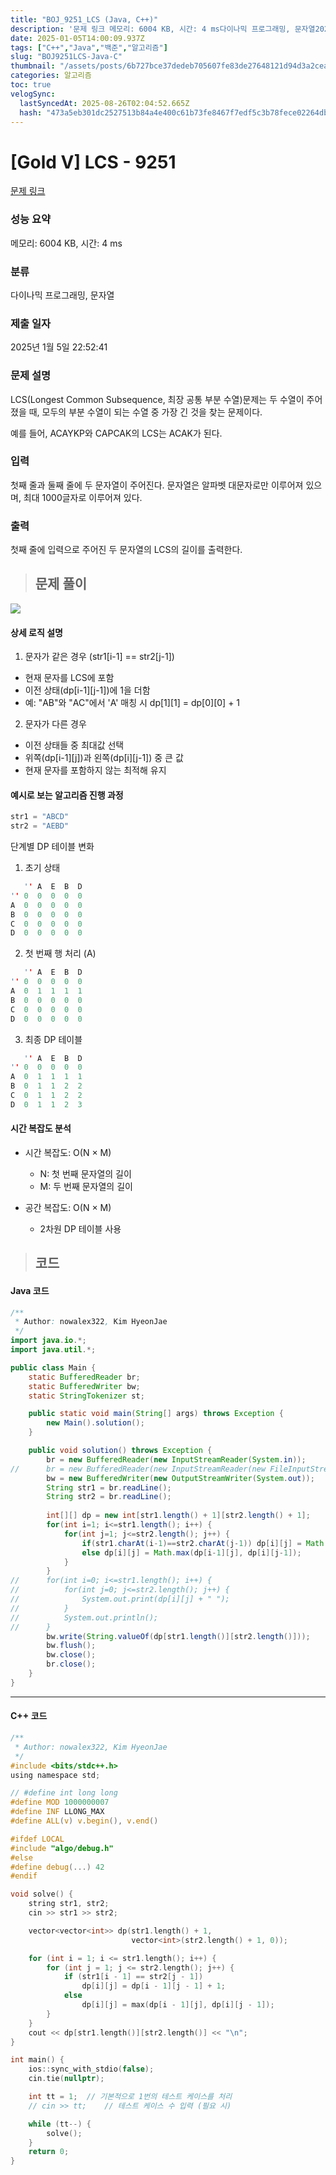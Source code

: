 ```yaml
---
title: "BOJ_9251_LCS (Java, C++)"
description: '문제 링크 메모리: 6004 KB, 시간: 4 ms다이나믹 프로그래밍, 문자열2025년 1월 5일 22:52:41문자가 같은 경우 (str1i-1 == str2j-1)현재 문자를 LCS에 포함이전 상태(dpi-1)에 1을 더함예: "AB"와 "AC"에서 'A' 매칭 시'
date: 2025-01-05T14:00:09.937Z
tags: ["C++","Java","백준","알고리즘"]
slug: "BOJ9251LCS-Java-C"
thumbnail: "/assets/posts/6b727bce37dedeb705607fe83de27648121d94d3a2ceaa16ec52ca6159305250.png"
categories: 알고리즘
toc: true
velogSync:
  lastSyncedAt: 2025-08-26T02:04:52.665Z
  hash: "473a5eb301dc2527513b84a4e400c61b73fe8467f7edf5c3b78fece02264dbec"
---
```


# [Gold V] LCS - 9251 

[문제 링크](https://www.acmicpc.net/problem/9251) 

### 성능 요약

메모리: 6004 KB, 시간: 4 ms

### 분류

다이나믹 프로그래밍, 문자열

### 제출 일자

2025년 1월 5일 22:52:41

### 문제 설명

<p>LCS(Longest Common Subsequence, 최장 공통 부분 수열)문제는 두 수열이 주어졌을 때, 모두의 부분 수열이 되는 수열 중 가장 긴 것을 찾는 문제이다.</p>

<p>예를 들어, ACAYKP와 CAPCAK의 LCS는 ACAK가 된다.</p>

### 입력 

 <p>첫째 줄과 둘째 줄에 두 문자열이 주어진다. 문자열은 알파벳 대문자로만 이루어져 있으며, 최대 1000글자로 이루어져 있다.</p>

### 출력 

 <p>첫째 줄에 입력으로 주어진 두 문자열의 LCS의 길이를 출력한다.</p>

> ## 문제 풀이

![](/assets/posts/6b727bce37dedeb705607fe83de27648121d94d3a2ceaa16ec52ca6159305250.png)

#### 상세 로직 설명

1. 문자가 같은 경우 (str1[i-1] == str2[j-1])

- 현재 문자를 LCS에 포함
- 이전 상태(dp[i-1][j-1])에 1을 더함
- 예: "AB"와 "AC"에서 'A' 매칭 시 dp[1][1] = dp[0][0] + 1

2. 문자가 다른 경우

- 이전 상태들 중 최대값 선택
- 위쪽(dp[i-1][j])과 왼쪽(dp[i][j-1]) 중 큰 값
- 현재 문자를 포함하지 않는 최적해 유지

#### 예시로 보는 알고리즘 진행 과정
```c
str1 = "ABCD"
str2 = "AEBD"
```
단계별 DP 테이블 변화

1. 초기 상태
```c
   '' A  E  B  D
'' 0  0  0  0  0
A  0  0  0  0  0
B  0  0  0  0  0
C  0  0  0  0  0
D  0  0  0  0  0
```

2. 첫 번째 행 처리 (A)
```c
   '' A  E  B  D
'' 0  0  0  0  0
A  0  1  1  1  1
B  0  0  0  0  0
C  0  0  0  0  0
D  0  0  0  0  0
```

3. 최종 DP 테이블
```c
   '' A  E  B  D
'' 0  0  0  0  0
A  0  1  1  1  1
B  0  1  1  2  2
C  0  1  1  2  2
D  0  1  1  2  3
```

#### 시간 복잡도 분석

- 시간 복잡도: O(N × M)

  - N: 첫 번째 문자열의 길이
  - M: 두 번째 문자열의 길이


- 공간 복잡도: O(N × M)

  - 2차원 DP 테이블 사용

> ## 코드
#### Java 코드

```java
/**
 * Author: nowalex322, Kim HyeonJae
 */
import java.io.*;
import java.util.*;

public class Main {
	static BufferedReader br;
	static BufferedWriter bw;
	static StringTokenizer st;

	public static void main(String[] args) throws Exception {
		new Main().solution();
	}

	public void solution() throws Exception {
		br = new BufferedReader(new InputStreamReader(System.in));
//		br = new BufferedReader(new InputStreamReader(new FileInputStream("input.txt")));
		bw = new BufferedWriter(new OutputStreamWriter(System.out));
		String str1 = br.readLine();
		String str2 = br.readLine();
		
		int[][] dp = new int[str1.length() + 1][str2.length() + 1];
		for(int i=1; i<=str1.length(); i++) {
			for(int j=1; j<=str2.length(); j++) {
				if(str1.charAt(i-1)==str2.charAt(j-1)) dp[i][j] = Math.max(dp[i-1][j-1] + 1, dp[i][j]);
				else dp[i][j] = Math.max(dp[i-1][j], dp[i][j-1]);
			}
		}
//		for(int i=0; i<=str1.length(); i++) {
//			for(int j=0; j<=str2.length(); j++) {
//				System.out.print(dp[i][j] + " ");
//			}
//			System.out.println();
//		}
		bw.write(String.valueOf(dp[str1.length()][str2.length()]));
		bw.flush();
		bw.close();
		br.close();
	}
}
```
---
#### C++ 코드

```c
/**
 * Author: nowalex322, Kim HyeonJae
 */
#include <bits/stdc++.h>
using namespace std;

// #define int long long
#define MOD 1000000007
#define INF LLONG_MAX
#define ALL(v) v.begin(), v.end()

#ifdef LOCAL
#include "algo/debug.h"
#else
#define debug(...) 42
#endif

void solve() {
    string str1, str2;
    cin >> str1 >> str2;

    vector<vector<int>> dp(str1.length() + 1,
                           vector<int>(str2.length() + 1, 0));

    for (int i = 1; i <= str1.length(); i++) {
        for (int j = 1; j <= str2.length(); j++) {
            if (str1[i - 1] == str2[j - 1])
                dp[i][j] = dp[i - 1][j - 1] + 1;
            else
                dp[i][j] = max(dp[i - 1][j], dp[i][j - 1]);
        }
    }
    cout << dp[str1.length()][str2.length()] << "\n";
}

int main() {
    ios::sync_with_stdio(false);
    cin.tie(nullptr);

    int tt = 1;  // 기본적으로 1번의 테스트 케이스를 처리
    // cin >> tt;    // 테스트 케이스 수 입력 (필요 시)

    while (tt--) {
        solve();
    }
    return 0;
}
```